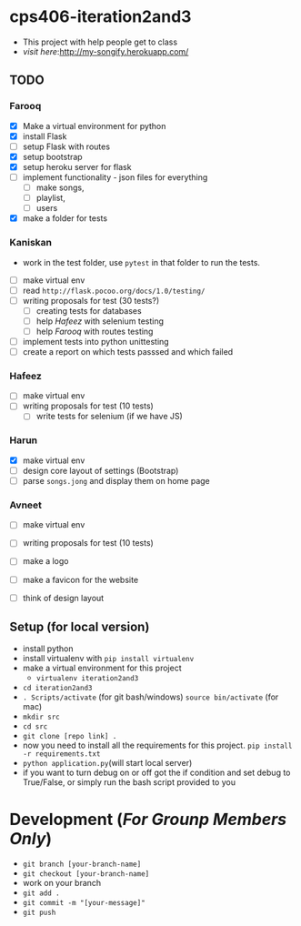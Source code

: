 # cps406-iteration2and3
- This project with help people get to class 
- _visit here_:http://my-songify.herokuapp.com/

## TODO 
### Farooq 
- [x] Make a virtual environment for python 
- [x] install Flask 
- [ ] setup Flask with routes
- [x] setup bootstrap 
- [x] setup heroku server for flask
- [ ] implement functionality - json files for everything
    - [ ] make songs, 
    - [ ] playlist, 
    - [ ] users
- [x] make a folder for tests 

### Kaniskan 
- work in the test folder, use `pytest` in that folder to run the tests.
- [ ] make virtual env
- [ ] read `http://flask.pocoo.org/docs/1.0/testing/`
- [ ] writing proposals for test (30 tests?) 
    - [ ] creating tests for databases 
    - [ ] help *Hafeez* with selenium testing 
    - [ ] help *Farooq* with routes testing 
- [ ] implement tests into python unittesting
- [ ] create a report on which tests passsed and which failed

### Hafeez 
- [ ] make virtual env
- [ ] writing proposals for test (10 tests)
    - [ ] write tests for selenium (if we have JS)

### Harun 
- [x] make virtual env
- [ ] design core layout of settings (Bootstrap)
- [ ] parse `songs.jong` and display them on home page
### Avneet
- [ ] make virtual env
- [ ] writing proposals for test (10 tests)
- [ ] make a logo 
- [ ] make a favicon for the website 
- [ ] think of design layout 


## Setup (for local version)
- install python 
- install virtualenv with `pip install virtualenv`
- make a virtual environment for this project 
    - `virtualenv iteration2and3`
- `cd iteration2and3`
- `. Scripts/activate` (for git bash/windows) `source bin/activate` (for mac)
- `mkdir src`
- `cd src`
- `git clone [repo link] .`
- now you need to install all the requirements for this project. `pip install -r requirements.txt`
- `python application.py`(will start local server)
- if you want to turn debug on or off got the if condition and set debug to True/False, or simply run the bash script provided to you 

# Development (_For Grounp Members Only_)
- `git branch [your-branch-name]`
- `git checkout [your-branch-name]`
- work on your branch
- `git add .`
- `git commit -m "[your-message]"`
- `git push`
          
